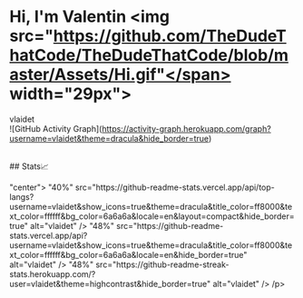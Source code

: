 # Hi, I'm Valentin <span class="hljs-tag"><<span class="hljs-name">img</span> <span class="hljs-attr">src</span>=<span class="hljs-string">"https://github.com/TheDudeThatCode/TheDudeThatCode/blob/master/Assets/Hi.gif"</span> <span class="hljs-attr">width</span>=<span class="hljs-string">"29px"</span>></span> 

<span class="hljs-section">vlaidet</span>  
![<span class="hljs-string">GitHub Activity Graph</span>](<span class="hljs-link">https://activity-graph.herokuapp.com/graph?username=vlaidet&theme=dracula&hide_border=true</span>)


<span class="hljs-comment"></span>  
<span class="hljs-comment">## Stats📈</span>  
<p align=<span class="hljs-string">"center"</span>>  
<img width=<span class="hljs-string">"40%" src="</span>https:<span class="hljs-regexp">//github</span>-readme-stats.vercel.app/api/top-langs?username=<span class="hljs-comment">vlaidet&show_icons=true&theme=dracula&title_color=ff8000&text_color=ffffff&bg_color=6a6a6a&locale=en&layout=compact&hide_border=true" alt="vlaidet" /> </span>  
<img width=<span class="hljs-string">"48%" src="</span>https:<span class="hljs-regexp">//github</span>-readme-stats.vercel.app/api?username=<span class="hljs-comment">vlaidet&show_icons=true&theme=dracula&title_color=ff8000&text_color=ffffff&bg_color=6a6a6a&locale=en&hide_border=true" alt="vlaidet" /></span>  
<img width=<span class="hljs-string">"48%" src="</span>https:<span class="hljs-regexp">//github</span>-readme-streak-stats.herokuapp.com/?user=<span class="hljs-comment">vlaidet&theme=highcontrast&hide_border=true" alt="vlaidet" /></span>  
<span class="hljs-regexp">/p></span>  

<span class="hljs-comment"><!--START_SECTION:activity--></span>  
<span class="hljs-comment"><!--END_SECTION:activity--></span>


<!--
**vlaidet/vlaidet** is a ✨ _special_ ✨ repository because its `README.md` (this file) appears on your GitHub profile.

Here are some ideas to get you started:

- 🔭 I’m currently working on ...
- 🌱 I’m currently learning ...
- 👯 I’m looking to collaborate on ...
- 🤔 I’m looking for help with ...
- 💬 Ask me about ...
- 📫 How to reach me: ...
- 😄 Pronouns: ...
- ⚡ Fun fact: ...
-->
